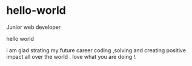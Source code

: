 # hello-world
Junior web developer
 
 hello world 
 
i am glad strating my future career coding ,solving and creating positive impact all over the world .
love what you are doing !.

